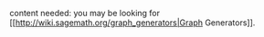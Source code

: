 content needed: you may be looking for [[http://wiki.sagemath.org/graph_generators|Graph Generators]].
